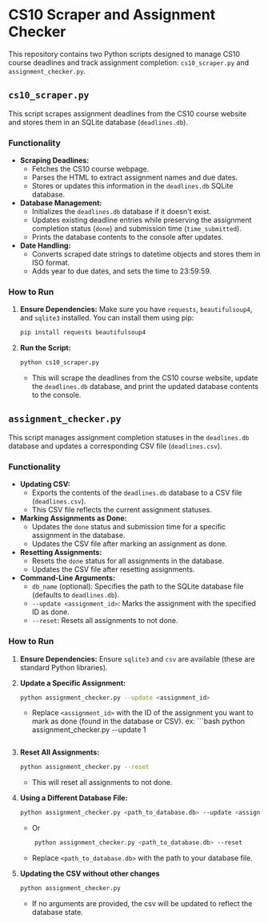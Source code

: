 # CS10 Scraper and Assignment Checker

This repository contains two Python scripts designed to manage CS10 course deadlines and track assignment completion: `cs10_scraper.py` and `assignment_checker.py`.

## `cs10_scraper.py`

This script scrapes assignment deadlines from the CS10 course website and stores them in an SQLite database (`deadlines.db`).

### Functionality

* **Scraping Deadlines:**
    * Fetches the CS10 course webpage.
    * Parses the HTML to extract assignment names and due dates.
    * Stores or updates this information in the `deadlines.db` SQLite database.
* **Database Management:**
    * Initializes the `deadlines.db` database if it doesn't exist.
    * Updates existing deadline entries while preserving the assignment completion status (`done`) and submission time (`time_submitted`).
    * Prints the database contents to the console after updates.
* **Date Handling:**
    * Converts scraped date strings to datetime objects and stores them in ISO format.
    * Adds year to due dates, and sets the time to 23:59:59.

### How to Run

1.  **Ensure Dependencies:** Make sure you have `requests`, `beautifulsoup4`, and `sqlite3` installed. You can install them using pip:

    ```bash
    pip install requests beautifulsoup4
    ```

2.  **Run the Script:**

    ```bash
    python cs10_scraper.py
    ```

    * This will scrape the deadlines from the CS10 course website, update the `deadlines.db` database, and print the updated database contents to the console.

## `assignment_checker.py`

This script manages assignment completion statuses in the `deadlines.db` database and updates a corresponding CSV file (`deadlines.csv`).

### Functionality

* **Updating CSV:**
    * Exports the contents of the `deadlines.db` database to a CSV file (`deadlines.csv`).
    * This CSV file reflects the current assignment statuses.
* **Marking Assignments as Done:**
    * Updates the `done` status and submission time for a specific assignment in the database.
    * Updates the CSV file after marking an assignment as done.
* **Resetting Assignments:**
    * Resets the `done` status for all assignments in the database.
    * Updates the CSV file after resetting assignments.
* **Command-Line Arguments:**
    * `db_name` (optional): Specifies the path to the SQLite database file (defaults to `deadlines.db`).
    * `--update <assignment_id>`: Marks the assignment with the specified ID as done.
    * `--reset`: Resets all assignments to not done.

### How to Run

1.  **Ensure Dependencies:** Ensure `sqlite3` and `csv` are available (these are standard Python libraries).
2.  **Update a Specific Assignment:**

    ```bash
    python assignment_checker.py --update <assignment_id>
    ```

    * Replace `<assignment_id>` with the ID of the assignment you want to mark as done (found in the database or CSV).
    ex: ```bash
    python assignment_checker.py --update 1
    ```

3.  **Reset All Assignments:**

    ```bash
    python assignment_checker.py --reset
    ```

    * This will reset all assignments to not done.

4.  **Using a Different Database File:**

    ```bash
    python assignment_checker.py <path_to_database.db> --update <assignment_id>
    ```

    * Or
    ```bash
        python assignment_checker.py <path_to_database.db> --reset
    ```

    * Replace `<path_to_database.db>` with the path to your database file.

5.  **Updating the CSV without other changes**

    ```bash
    python assignment_checker.py
    ```
    * If no arguments are provided, the csv will be updated to reflect the database state.
